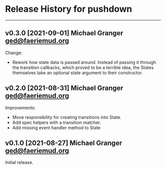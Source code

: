 # Release History for pushdown

---
## v0.3.0 [2021-09-01] Michael Granger <ged@faeriemud.org>

Change:

- Rework how state data is passed around. Instead of passing it through the
  transition callbacks, which proved to be a terrible idea, the States
  themselves take an optional state argument to their constructor.


## v0.2.0 [2021-08-31] Michael Granger <ged@faeriemud.org>

Improvements:

- Move responsibility for creating transitions into State.
- Add spec helpers with a transition matcher.
- Add missing event handler method to State


## v0.1.0 [2021-08-27] Michael Granger <ged@faeriemud.org>

Initial release.

